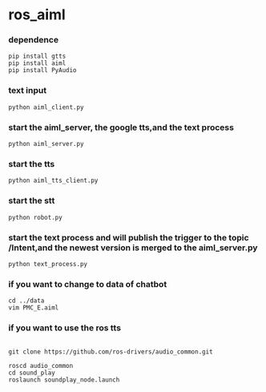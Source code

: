 # ros_aiml

### dependence
```
pip install gtts
pip install aiml
pip install PyAudio
```
### text input
```
python aiml_client.py

```
### start the aiml_server, the google tts,and the text process
```
python aiml_server.py

```
### start the tts
```
python aiml_tts_client.py

```

### start the stt
```
python robot.py
```
### start the text process and will publish the trigger to the topic /Intent,and the newest version is merged to the aiml_server.py

```
python text_process.py

```
### if you want to change to data of chatbot

```
cd ../data
vim PMC_E.aiml

```
### if you want to use the ros tts
```

git clone https://github.com/ros-drivers/audio_common.git

roscd audio_common
cd sound_play
roslaunch soundplay_node.launch


```








